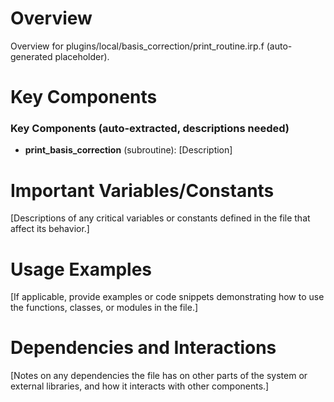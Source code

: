 # Overview

Overview for plugins/local/basis_correction/print_routine.irp.f (auto-generated placeholder).

# Key Components

### Key Components (auto-extracted, descriptions needed)
- **print_basis_correction** (subroutine): [Description]

# Important Variables/Constants

[Descriptions of any critical variables or constants defined in the file that affect its behavior.]

# Usage Examples

[If applicable, provide examples or code snippets demonstrating how to use the functions, classes, or modules in the file.]

# Dependencies and Interactions

[Notes on any dependencies the file has on other parts of the system or external libraries, and how it interacts with other components.]
